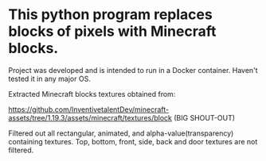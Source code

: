 # This python program replaces blocks of pixels with Minecraft blocks.
Project was developed and is intended to run in a Docker container. Haven't tested it in any major OS.

Extracted Minecraft blocks textures obtained from:

https://github.com/InventivetalentDev/minecraft-assets/tree/1.19.3/assets/minecraft/textures/block
(BIG SHOUT-OUT)


Filtered out all rectangular, animated, and alpha-value(transparency) containing textures.
Top, bottom, front, side, back and door textures are not filtered.
